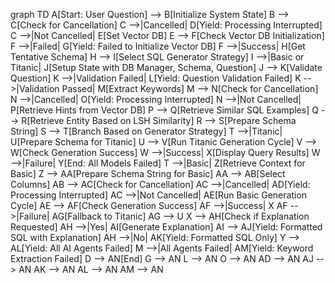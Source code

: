 graph TD
    A[Start: User Question] --> B[Initialize System State]
    B --> C[Check for Cancellation]
    C -->|Cancelled| D[Yield: Processing Interrupted]
    C -->|Not Cancelled| E[Set Vector DB]
    E --> F[Check Vector DB Initialization]
    F -->|Failed| G[Yield: Failed to Initialize Vector DB]
    F -->|Success| H[Get Tentative Schema]
    H --> I[Select SQL Generator Strategy]
    I -->|Basic or Titanic| J[Setup State with DB Manager, Schema, Question]
    J --> K[Validate Question]
    K -->|Validation Failed| L[Yield: Question Validation Failed]
    K -->|Validation Passed| M[Extract Keywords]
    M --> N[Check for Cancellation]
    N -->|Cancelled| O[Yield: Processing Interrupted]
    N -->|Not Cancelled| P[Retrieve Hints from Vector DB]
    P --> Q[Retrieve Similar SQL Examples]
    Q --> R[Retrieve Entity Based on LSH Similarity]
    R --> S[Prepare Schema String]
    S --> T[Branch Based on Generator Strategy]
    T -->|Titanic| U[Prepare Schema for Titanic]
    U --> V[Run Titanic Generation Cycle]
    V --> W[Check Generation Success]
    W -->|Success| X[Display Query Results]
    W -->|Failure| Y[End: All Models Failed]
    T -->|Basic| Z[Retrieve Context for Basic]
    Z --> AA[Prepare Schema String for Basic]
    AA --> AB[Select Columns]
    AB --> AC[Check for Cancellation]
    AC -->|Cancelled| AD[Yield: Processing Interrupted]
    AC -->|Not Cancelled| AE[Run Basic Generation Cycle]
    AE --> AF[Check Generation Success]
    AF -->|Success| X
    AF -->|Failure| AG[Fallback to Titanic]
    AG --> U
    X --> AH[Check if Explanation Requested]
    AH -->|Yes| AI[Generate Explanation]
    AI --> AJ[Yield: Formatted SQL with Explanation]
    AH -->|No| AK[Yield: Formatted SQL Only]
    Y --> AL[Yield: All AI Agents Failed]
    M -->|All Agents Failed| AM[Yield: Keyword Extraction Failed]
    D --> AN[End]
    G --> AN
    L --> AN
    O --> AN
    AD --> AN
    AJ --> AN
    AK --> AN
    AL --> AN
    AM --> AN
